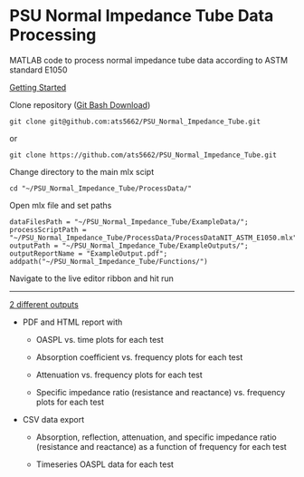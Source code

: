 # PSU Normal Impedance Tube Data Processing

MATLAB code to process normal impedance tube data according to ASTM standard E1050 

<ins>Getting Started</ins>

Clone repository ([Git Bash Download](https://git-scm.com/downloads))
```
git clone git@github.com:ats5662/PSU_Normal_Impedance_Tube.git
```

or


```
git clone https://github.com/ats5662/PSU_Normal_Impedance_Tube.git
```

Change directory to the main mlx scipt 

```
cd "~/PSU_Normal_Impedance_Tube/ProcessData/"
```
Open mlx file and set paths 

```
dataFilesPath = "~/PSU_Normal_Impedance_Tube/ExampleData/";
processScriptPath = "~/PSU_Normal_Impedance_Tube/ProcessData/ProcessDataNIT_ASTM_E1050.mlx";
outputPath = "~/PSU_Normal_Impedance_Tube/ExampleOutputs/";
outputReportName = "ExampleOutput.pdf";
addpath("~/PSU_Normal_Impedance_Tube/Functions/")
```

Navigate to the live editor ribbon and hit run 

---

<ins>2 different outputs</ins>
* PDF and HTML report with 

  - OASPL vs. time plots for each test

  -	Absorption coefficient vs. frequency plots for each test

  - Attenuation vs. frequency plots for each test

  - Specific impedance ratio (resistance and reactance) vs. frequency plots for each test

* CSV data export

  - Absorption, reflection, attenuation, and specific impedance ratio (resistance and reactance) as a function of frequency for each test

  - Timeseries OASPL data for each test

